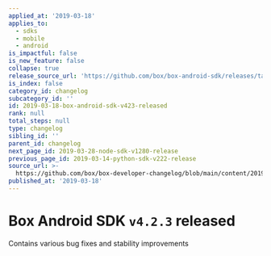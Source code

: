 ```yaml
---
applied_at: '2019-03-18'
applies_to:
  - sdks
  - mobile
  - android
is_impactful: false
is_new_feature: false
collapse: true
release_source_url: 'https://github.com/box/box-android-sdk/releases/tag/v4.2.3'
is_index: false
category_id: changelog
subcategory_id: ''
id: 2019-03-18-box-android-sdk-v423-released
rank: null
total_steps: null
type: changelog
sibling_id: ''
parent_id: changelog
next_page_id: 2019-03-28-node-sdk-v1280-release
previous_page_id: 2019-03-14-python-sdk-v222-release
source_url: >-
  https://github.com/box/box-developer-changelog/blob/main/content/2019/03-18-box-android-sdk-v423-released.md
published_at: '2019-03-18'
---
```

# Box Android SDK `v4.2.3` released

Contains various bug fixes and stability improvements
